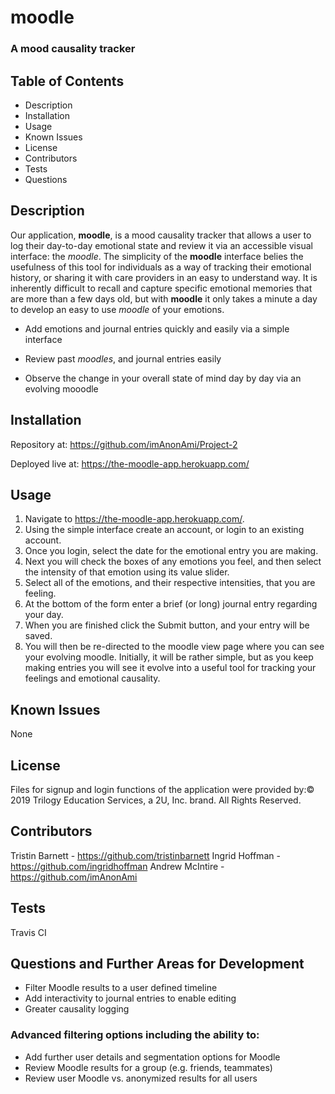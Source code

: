 # moodle
### A mood causality tracker

## Table of Contents

* Description
* Installation
* Usage
* Known Issues
* License
* Contributors
* Tests
* Questions

## Description
Our application, **moodle**, is a mood causality tracker that allows a user to log their day-to-day emotional state and review it via an accessible visual interface: the *moodle*. The simplicity of the **moodle** interface belies the usefulness of this tool for individuals as a way of tracking their emotional history, or sharing it with care providers in an easy to understand way. It is inherently difficult to recall and capture specific emotional memories that are more than a few days old, but with **moodle** it only takes a minute a day to develop an easy to use *moodle* of your emotions.

  * Add emotions and journal entries quickly and easily via a simple interface

  * Review past *moodles*, and journal entries easily

  * Observe the change in your overall state of mind day by day via an evolving mooodle

## Installation
Repository at: https://github.com/imAnonAmi/Project-2

Deployed live at: https://the-moodle-app.herokuapp.com/

## Usage
1. Navigate to https://the-moodle-app.herokuapp.com/.
2. Using the simple interface create an account, or login to an existing account.
3. Once you login, select the date for the emotional entry you are making.
4. Next you will check the boxes of any emotions you feel, and then select the intensity of that emotion using its value slider.
5. Select all of the emotions, and their respective intensities, that you are feeling.
6. At the bottom of the form enter a brief (or long) journal entry regarding your day.
7. When you are finished click the Submit button, and your entry will be saved.
8. You will then be re-directed to the moodle view page where you can see your evolving moodle. Initially, it will be rather simple, but as you keep making entries you will see it evolve into a useful tool for tracking your feelings and emotional causality.

## Known Issues

None

## License

Files for signup and login functions of the application were provided by:© 2019 Trilogy Education Services, a 2U, Inc. brand. All Rights Reserved.

## Contributors

Tristin Barnett - https://github.com/tristinbarnett
Ingrid Hoffman - https://github.com/ingridhoffman
Andrew McIntire - https://github.com/imAnonAmi

## Tests

Travis CI

## Questions and Further Areas for Development

- Filter Moodle results to a user defined timeline
- Add interactivity to journal entries to enable editing
- Greater causality logging
### Advanced filtering options including the ability to:
- Add further user details and segmentation options for Moodle
- Review Moodle results for a group (e.g. friends, teammates)
- Review user Moodle vs. anonymized results for all users



